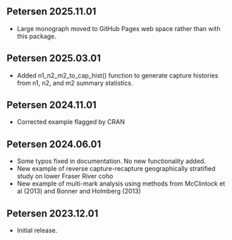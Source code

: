 Petersen 2025.11.01
-------------------
* Large monograph moved to GitHub Pages web space rather than with this package.

Petersen 2025.03.01
-------------------
* Added n1_n2_m2_to_cap_hist() function to generate capture histories from n1, n2, and m2 summary statistics.

Petersen 2024.11.01
-------------------
* Corrected example flagged by CRAN

Petersen 2024.06.01
-------------------

* Some typos fixed in documentation. No new functionality added.
* New example of reverse capture-recapture geographically stratified study on
lower Fraser River coho
* New example of multi-mark analysis using methods from McClintock et al (2013) and Bonner and Holmberg (2013)


Petersen 2023.12.01
---------------

* Initial release.
